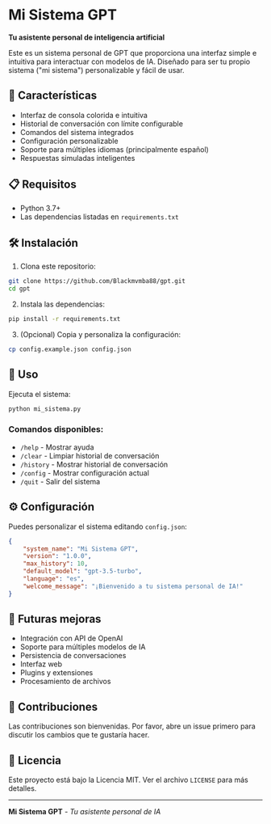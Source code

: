 # Mi Sistema GPT

**Tu asistente personal de inteligencia artificial**

Este es un sistema personal de GPT que proporciona una interfaz simple e intuitiva para interactuar con modelos de IA. Diseñado para ser tu propio sistema ("mi sistema") personalizable y fácil de usar.

## 🚀 Características

- Interfaz de consola colorida e intuitiva
- Historial de conversación con límite configurable
- Comandos del sistema integrados
- Configuración personalizable
- Soporte para múltiples idiomas (principalmente español)
- Respuestas simuladas inteligentes

## 📋 Requisitos

- Python 3.7+
- Las dependencias listadas en `requirements.txt`

## 🛠️ Instalación

1. Clona este repositorio:
```bash
git clone https://github.com/Blackmvmba88/gpt.git
cd gpt
```

2. Instala las dependencias:
```bash
pip install -r requirements.txt
```

3. (Opcional) Copia y personaliza la configuración:
```bash
cp config.example.json config.json
```

## 🎯 Uso

Ejecuta el sistema:
```bash
python mi_sistema.py
```

### Comandos disponibles:
- `/help` - Mostrar ayuda
- `/clear` - Limpiar historial de conversación
- `/history` - Mostrar historial de conversación
- `/config` - Mostrar configuración actual
- `/quit` - Salir del sistema

## ⚙️ Configuración

Puedes personalizar el sistema editando `config.json`:

```json
{
    "system_name": "Mi Sistema GPT",
    "version": "1.0.0",
    "max_history": 10,
    "default_model": "gpt-3.5-turbo",
    "language": "es",
    "welcome_message": "¡Bienvenido a tu sistema personal de IA!"
}
```

## 🔮 Futuras mejoras

- Integración con API de OpenAI
- Soporte para múltiples modelos de IA
- Persistencia de conversaciones
- Interfaz web
- Plugins y extensiones
- Procesamiento de archivos

## 🤝 Contribuciones

Las contribuciones son bienvenidas. Por favor, abre un issue primero para discutir los cambios que te gustaría hacer.

## 📄 Licencia

Este proyecto está bajo la Licencia MIT. Ver el archivo `LICENSE` para más detalles.

---

**Mi Sistema GPT** - *Tu asistente personal de IA*
